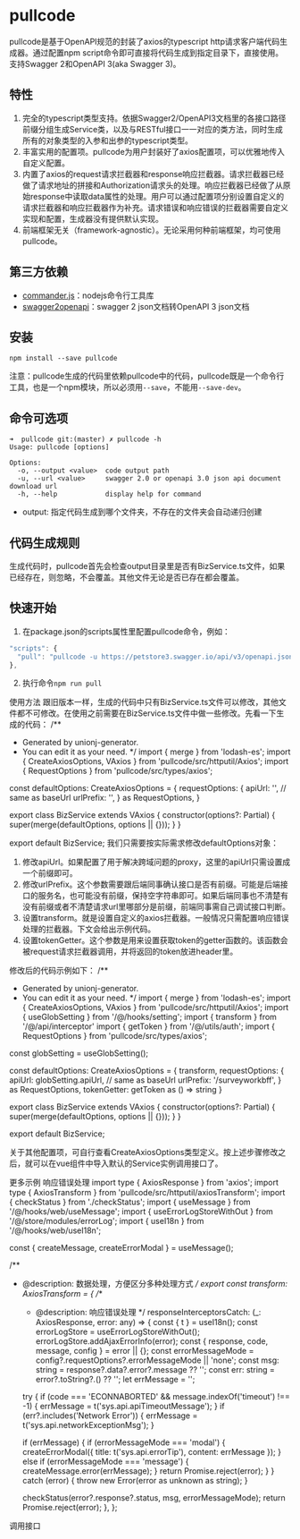 # pullcode

pullcode是基于OpenAPI规范的封装了axios的typescript http请求客户端代码生成器。通过配置npm script命令即可直接将代码生成到指定目录下，直接使用。支持Swagger 2和OpenAPI 3(aka Swagger 3)。  

## 特性

1. 完全的typescript类型支持。依据Swagger2/OpenAPI3文档里的各接口路径前缀分组生成Service类，以及与RESTful接口一一对应的类方法，同时生成所有的对象类型的入参和出参的typescript类型。
2. 丰富实用的配置项。pullcode为用户封装好了axios配置项，可以优雅地传入自定义配置。
3. 内置了axios的request请求拦截器和response响应拦截器。请求拦截器已经做了请求地址的拼接和Authorization请求头的处理。响应拦截器已经做了从原始response中读取data属性的处理。用户可以通过配置项分别设置自定义的请求拦截器和响应拦截器作为补充。请求错误和响应错误的拦截器需要自定义实现和配置，生成器没有提供默认实现。
4. 前端框架无关（framework-agnostic）。无论采用何种前端框架，均可使用pullcode。

## 第三方依赖

* [commander.js](https://github.com/tj/commander.js)：nodejs命令行工具库
* [swagger2openapi](https://github.com/Mermade/oas-kit/blob/main/packages/swagger2openapi/README.md)：swagger 2 json文档转OpenAPI 3 json文档

## 安装

```shell
npm install --save pullcode
```

注意：pullcode生成的代码里依赖pullcode中的代码，pullcode既是一个命令行工具，也是一个npm模块，所以必须用`--save`，不能用`--save-dev`。

## 命令可选项

```shell
➜  pullcode git:(master) ✗ pullcode -h                                           
Usage: pullcode [options]

Options:
  -o, --output <value>  code output path
  -u, --url <value>     swagger 2.0 or openapi 3.0 json api document download url
  -h, --help            display help for command
```

* output: 指定代码生成到哪个文件夹，不存在的文件夹会自动递归创建

## 代码生成规则

生成代码时，pullcode首先会检查output目录里是否有BizService.ts文件，如果已经存在，则忽略，不会覆盖。其他文件无论是否已存在都会覆盖。

## 快速开始

1. 在package.json的scripts属性里配置pullcode命令，例如：

```javascript
"scripts": {
  "pull": "pullcode -u https://petstore3.swagger.io/api/v3/openapi.json -o src/api"
},
```

2. 执行命令`npm run pull`




使用方法
跟旧版本一样，生成的代码中只有BizService.ts文件可以修改，其他文件都不可修改。在使用之前需要在BizService.ts文件中做一些修改。先看一下生成的代码：
/**
* Generated by unionj-generator.
* You can edit it as your need.
*/
import { merge } from 'lodash-es';
import { CreateAxiosOptions, VAxios } from 'pullcode/src/httputil/Axios';
import { RequestOptions } from 'pullcode/src/types/axios';

const defaultOptions: CreateAxiosOptions = {
  requestOptions: {
    apiUrl: '', // same as baseUrl
    urlPrefix: '',
  } as RequestOptions,
}

export class BizService extends VAxios {
  constructor(options?: Partial<CreateAxiosOptions>) {
    super(merge(defaultOptions, options || {}));
  }
}

export default BizService;
我们只需要按实际需求修改defaultOptions对象：
1. 修改apiUrl。如果配置了用于解决跨域问题的proxy，这里的apiUrl只需设置成一个前缀即可。
2. 修改urlPrefix。这个参数需要跟后端同事确认接口是否有前缀。可能是后端接口的服务名，也可能没有前缀，保持空字符串即可。如果后端同事也不清楚有没有前缀或者不清楚请求url里哪部分是前缀，前端同事需自己调试接口判断。
3. 设置transform。就是设置自定义的axios拦截器。一般情况只需配置响应错误处理的拦截器。下文会给出示例代码。
4. 设置tokenGetter。这个参数是用来设置获取token的getter函数的。该函数会被request请求拦截器调用，并将返回的token放进header里。

修改后的代码示例如下：
/**
* Generated by unionj-generator.
* You can edit it as your need.
*/
import { merge } from 'lodash-es';
import { CreateAxiosOptions, VAxios } from 'pullcode/src/httputil/Axios';
import { useGlobSetting } from '/@/hooks/setting';
import { transform } from '/@/api/interceptor'
import { getToken } from '/@/utils/auth';
import { RequestOptions } from 'pullcode/src/types/axios';

const globSetting = useGlobSetting();

const defaultOptions: CreateAxiosOptions = {
  transform,
  requestOptions: {
    apiUrl: globSetting.apiUrl, // same as baseUrl
    urlPrefix: '/surveyworkbff',
  } as RequestOptions,
  tokenGetter: getToken as () => string
}

export class BizService extends VAxios {
  constructor(options?: Partial<CreateAxiosOptions>) {
    super(merge(defaultOptions, options || {}));
  }
}

export default BizService;

关于其他配置项，可自行查看CreateAxiosOptions类型定义。按上述步骤修改之后，就可以在vue组件中导入默认的Service实例调用接口了。

更多示例
响应错误处理
import type { AxiosResponse } from 'axios';
import type { AxiosTransform } from 'pullcode/src/httputil/axiosTransform';
import { checkStatus } from './checkStatus';
import { useMessage } from '/@/hooks/web/useMessage';
import { useErrorLogStoreWithOut } from '/@/store/modules/errorLog';
import { useI18n } from '/@/hooks/web/useI18n';

const { createMessage, createErrorModal } = useMessage();

/**
 * @description: 数据处理，方便区分多种处理方式
 */
export const transform: AxiosTransform = {
  /**
   * @description: 响应错误处理
   */
  responseInterceptorsCatch: (_: AxiosResponse, error: any) => {
    const { t } = useI18n();
    const errorLogStore = useErrorLogStoreWithOut();
    errorLogStore.addAjaxErrorInfo(error);
    const { response, code, message, config } = error || {};
    const errorMessageMode = config?.requestOptions?.errorMessageMode || 'none';
    const msg: string = response?.data?.error?.message ?? '';
    const err: string = error?.toString?.() ?? '';
    let errMessage = '';

    try {
      if (code === 'ECONNABORTED' && message.indexOf('timeout') !== -1) {
        errMessage = t('sys.api.apiTimeoutMessage');
      }
      if (err?.includes('Network Error')) {
        errMessage = t('sys.api.networkExceptionMsg');
      }

      if (errMessage) {
        if (errorMessageMode === 'modal') {
          createErrorModal({ title: t('sys.api.errorTip'), content: errMessage });
        } else if (errorMessageMode === 'message') {
          createMessage.error(errMessage);
        }
        return Promise.reject(error);
      }
    } catch (error) {
      throw new Error(error as unknown as string);
    }

    checkStatus(error?.response?.status, msg, errorMessageMode);
    return Promise.reject(error);
  },
};

调用接口
<script lang="ts">
...
// 引入默认实例，直接调用，无需new对象
import { samplemapService } from '/@/api/bff/SamplemapService';
import { protectService } from '/@/api/bff/ProtectService';

interface Option {
  label: string;
  value: string | number;
}

export default defineComponent({
  components: {
    BasicTable, TableAction, PageWrapper,
    [List.name]: List,
    [List.Item.name]: List.Item,
    AListItemMeta: List.Item.Meta,
    Icon,
  },
  setup() {
    const fatherRegionOptions = ref([] as Option[]);

    onBeforeMount(async () => {
      const regions: GetSamplemapRegionSubResp = await samplemapService.getSamplemapRegionSub({})
      regions.data.forEach((item: SamplemapFrameRegionVo) => {
        fatherRegionOptions.value.push({
          label: item.name,
          value: item.id,
        } as Option)
      })
    });

    ...
    const [registerTable, methods] = useTable({
      api: samplemapService.postSamplemapDataPage.bind(samplemapService),
      title: '数据管理',
      titleHelpMessage: ['可点击单元格编辑数据'],
      columns,
      rowKey: 'id',
      canResize: false,
      expandRowByClick: false,
      // showIndexColumn: false,
      actionColumn: {
        title: '操作',
        slots: { customRender: 'action' },
      },
    });

    async function handleDelete(record: SamplemapDataVo) {
      await protectService.deleteProtectSamplemapData({
        dataId: [record.id],
      })
      methods.reload()
    }

    function handleEditEnd({ record, index, key, value }: Recordable) {
      console.log(record, index, key, value);
      if (!value) {
        return
      }
      if (key === 'fatherRegionId') {
        record.regionName = undefined
        samplemapService.getSamplemapRegionSub({
          regionId: value,
        }).then((resp: GetSamplemapRegionSubResp) => {
          if (!resp.data || !resp.data.length) {
            protectService.putProtectSamplemapData({
              id: record.id,
              regionId: value,
            } as SamplemapDataUpdateVo)
          }
        })
      } else if (key === 'regionName') {
        protectService.putProtectSamplemapData({
          id: record.id,
          regionId: value,
        } as SamplemapDataUpdateVo)
      } else if (key === 'name') {
        protectService.putProtectSamplemapData({
          id: record.id,
          name: value,
        } as SamplemapDataUpdateVo)
      }
    }

    const tableSetting = {
    }

    const handleFileDelete = async ({ id }: SampleDataFile) => {
      await protectService.deleteProtectSamplemapFile({
        fileId: [id],
      })
      methods.reload()
    }

    const { apiUrl = '' } = useGlobSetting();

    const handleFetchSuccess = () => {
      methods.setProps({ columns, })
    }

    return {
      registerTable,
      handleDelete,
      handleEditEnd,
      tableSetting,
      handleFileDelete,
      apiUrl,
      handleFetchSuccess,
    };
  },
});
</script>

